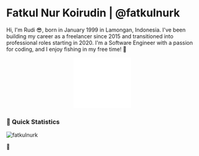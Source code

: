 # Fatkul Nur Koirudin | @fatkulnurk

Hi, I'm Rudi 😎, born in January 1999 in Lamongan, Indonesia. I've been building my career as a freelancer since 2015 and transitioned into professional roles starting in 2020. I'm a Software Engineer with a passion for coding, and I enjoy fishing in my free time! 🎣


<!-- 
---

**All of my client's project repositories are private, so they won't be found unless the client allows them to be published.**

My Portfolio (Web Development, Rest Api, PHP Package, and etc):

https://fatkulnurk.notion.site/Portfolio-43fefaf1bbaa41fe94dff3911f0ce4d9?pvs=4

---
 -->
<p align="center"><a href="https://i.giphy.com/media/v1.Y2lkPTc5MGI3NjExdWhnYnU5cW03em9xZGg5aHMzNGlnYXNtdDlyMGRpOGdicXowaXllNyZlcD12MV9pbnRlcm5hbF9naWZfYnlfaWQmY3Q9Zw/r1RPAPiC3NqhGTaqcX/giphy.gif"><img src="https://raw.githubusercontent.com/fatkulnurk/fatkulnurk/eb7188839c9bfa542eb67128c37227882acfac25/Animation%20-%201706585776016.gif" alt="loading"/></a></p>

### 👀 Quick Statistics

<p align="left"><img src="https://github-profile-trophy.vercel.app/?username=fatkulnurk&theme=light" alt="fatkulnurk" /></p>

<!-- This content will not appear in the rendered Markdown
<table>
    <tr>
        <td style="padding=0;width=50%;">
            <img align="center" style="padding=0;" src="https://github-readme-stats.vercel.app/api?username=fatkulnurk&title_color=FB8C00&text_color=ffffff&bg_color=151515&hide_border=true&hide_title=true&show_icons=true&count_private=true" alt="basic info" />
        </td>
        <td style="padding=0;width=50%;">
            <img align="center" style="padding=0;" src="https://github-readme-streak-stats.herokuapp.com/?user=fatkulnurk&theme=dark&hide_border=true" alt="streak" />
        </td>
    </tr>
</table>

<p align="left"><img src="https://github-profile-trophy.vercel.app/?username=fatkulnurk" alt="fatkulnurk" /></p>


## ⚡ Technologies

### Backend
![Language&Framework](https://skillicons.dev/icons?i=php,laravel,golang,javascript,express)

### Database 
![Database](https://skillicons.dev/icons?i=mysql,redis,sqlite,planetscale,clickhouse)

### Frontend
![Frontend](https://skillicons.dev/icons?i=alpinejs,tailwindcss,vue,nuxtjs)

### DevOps
![Tool](https://skillicons.dev/icons?i=linux,docker,kubernetes,nginx,gcp,aws,azure,cloudflare,sentry)

### Others
![Other](https://skillicons.dev/icons?i=postman,selenium,git,github,gitlab)

 -->

<!-- 
## Ketertarikan saya
!Saya tertarik pada apapun, dan selalu siap untuk belajar hal baru 😁

## Buat Lebih Dekat
- Facebook: <http://fb.me/fatkulnurk>
- Instagram: <https://www.instagram.com/fatkul_nur_k/>
- Linkedin: <https://www.linkedin.com/in/fatkulnurk>

 -->
:tropical_fish:
